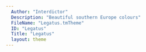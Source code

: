 ```yaml
---
  Author: "Interdictor"
  Description: "Beautiful southern Europe colours"
  FileName: "Legatus.tmTheme"
  ID: "Legatus"
  Title: "Legatus"
  layout: theme
---
```

  